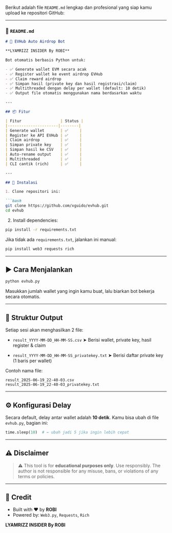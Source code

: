 Berikut adalah file `README.md` lengkap dan profesional yang siap kamu upload ke repositori GitHub:

---

### 📄 `README.md`

````markdown
# 🚀 EVHub Auto Airdrop Bot

**LYAMRIZZ INSIDER By ROBI**

Bot otomatis berbasis Python untuk:

- ✅ Generate wallet EVM secara acak
- ✅ Register wallet ke event airdrop EVHub
- ✅ Claim reward airdrop
- ✅ Simpan hasil (private key dan hasil registrasi/claim)
- ✅ Multithreaded dengan delay per wallet (default: 10 detik)
- ✅ Output file otomatis menggunakan nama berdasarkan waktu

---

## 📦 Fitur

| Fitur                 | Status |
|----------------------|--------|
| Generate wallet       | ✅     |
| Register ke API EVHub | ✅     |
| Claim airdrop         | ✅     |
| Simpan private key    | ✅     |
| Simpan hasil ke CSV   | ✅     |
| Auto-rename output    | ✅     |
| Multithreaded         | ✅     |
| CLI cantik (rich)     | ✅     |

---

## 🧰 Instalasi

1. Clone repositori ini:

```bash
git clone https://github.com/xguido/evhub.git
cd evhub
````

2. Install dependencies:

```bash
pip install -r requirements.txt
```

Jika tidak ada `requirements.txt`, jalankan ini manual:

```bash
pip install web3 requests rich
```

---

## ▶️ Cara Menjalankan

```bash
python evhub.py
```

Masukkan jumlah wallet yang ingin kamu buat, lalu biarkan bot bekerja secara otomatis.

---

## 📂 Struktur Output

Setiap sesi akan menghasilkan 2 file:

* `result_YYYY-MM-DD_HH-MM-SS.csv`
  ➤ Berisi wallet, private key, hasil register & claim

* `result_YYYY-MM-DD_HH-MM-SS_privatekey.txt`
  ➤ Berisi daftar private key (1 baris per wallet)

Contoh nama file:

```
result_2025-06-19_22-40-03.csv
result_2025-06-19_22-40-03_privatekey.txt
```

---

## ⚙️ Konfigurasi Delay

Secara default, delay antar wallet adalah **10 detik**.
Kamu bisa ubah di file `evhub.py`, bagian ini:

```python
time.sleep(10)  # ← ubah jadi 5 jika ingin lebih cepat
```

---

## ⚠️ Disclaimer

> ⚠️ This tool is for **educational purposes only**. Use responsibly.
> The author is not responsible for any misuse, bans, or violations of any terms or policies.

---

## 👑 Credit

* Built with ❤️ by **ROBI**
* Powered by: `Web3.py`, `Requests`, `Rich`

**LYAMRIZZ INSIDER By ROBI**

